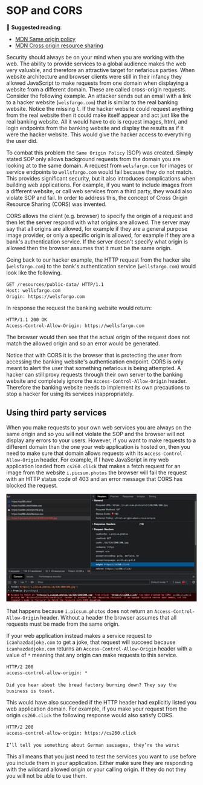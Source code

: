 # SOP and CORS

📖 **Suggested reading**:

- [MDN Same origin policy](https://developer.mozilla.org/en-US/docs/Web/Security/Same-origin_policy)
- [MDN Cross origin resource sharing](https://developer.mozilla.org/en-US/docs/Web/HTTP/CORS)

Security should always be on your mind when you are working with the web. The ability to provide services to a global audience makes the web very valuable, and therefore an attractive target for nefarious parties. When website architecture and browser clients were still in their infancy they allowed JavaScript to make requests from one domain when displaying a website from a different domain. These are called cross-origin requests. Consider the following example. An attacker sends out an email with a link to a hacker website (`welsfargo.com`) that is similar to the real banking website. Notice the missing `l`. If the hacker website could request anything from the real website then it could make itself appear and act just like the real banking website. All it would have to do is request images, html, and login endpoints from the banking website and display the results as if it were the hacker website. This would give the hacker access to everything the user did.

To combat this problem the `Same Origin Policy` (SOP) was created. Simply stated SOP only allows background requests from the domain you are looking at to the same domain. A request from `welsfargo.com` for images or service endpoints to `wellsfargo.com` would fail because they do not match. This provides significant security, but it also introduces complications when building web applications. For example, if you want to include images from a different website, or call web services from a third party, they would also violate SOP and fail. In order to address this, the concept of Cross Origin Resource Sharing (CORS) was invented.

CORS allows the client (e.g. browser) to specify the origin of a request and then let the server respond with what origins are allowed. The server may say that all origins are allowed, for example if they are a general purpose image provider, or only a specific origin is allowed, for example if they are a bank's authentication service. If the server doesn't specify what origin is allowed then the browser assumes that it must be the same origin.

Going back to our hacker example, the HTTP request from the hacker site (`welsfargo.com`) to the bank's authentication service (`wellsfargo.com`) would look like the following.

```http
GET /resources/public-data/ HTTP/1.1
Host: wellsfargo.com
Origin: https://welsfargo.com
```

In response the request the banking website would return:

```http
HTTP/1.1 200 OK
Access-Control-Allow-Origin: https://wellsfargo.com
```

The browser would then see that the actual origin of the request does not match the allowed origin and so an error would be generated.

Notice that with CORS it is the browser that is protecting the user from accessing the banking website's authentication endpoint. CORS is only meant to alert the user that something nefarious is being attempted. A hacker can still proxy requests through their own server to the banking website and completely ignore the `Access-Control-Allow-Origin` header. Therefore the banking website needs to implement its own precautions to stop a hacker for using its services inappropriately.

## Using third party services

When you make requests to your own web services you are always on the same origin and so you will not violate the SOP and the browser will not display any errors to your users. However, if you want to make requests to a different domain than the one your web application is hosted on, then you need to make sure that domain allows requests with its `Access-Control-Allow-Origin` header. For example, if I have JavaScript in my web application loaded from `cs260.click` that makes a fetch request for an image from the website `i.picsum.photos` the browser will fail the request with an HTTP status code of 403 and an error message that CORS has blocked the request.

![CORS](webServicesCors.jpg)

That happens because `i.picsum.photos` does not return an `Access-Control-Allow-Origin` header. Without a header the browser assumes that all requests must be made from the same origin.

If your web application instead makes a service request to `icanhazdadjoke.com` to get a joke, that request will succeed because `icanhazdadjoke.com` returns an `Access-Control-Allow-Origin` header with a value of `*` meaning that any origin can make requests to this service.

```http
HTTP/2 200
access-control-allow-origin: *

Did you hear about the bread factory burning down? They say the business is toast.
```

This would have also succeeded if the HTTP header had explicitly listed you web application domain. For example, if you make your request from the origin `cs260.click` the following response would also satisfy CORS.

```http
HTTP/2 200
access-control-allow-origin: https://cs260.click

I’ll tell you something about German sausages, they’re the wurst
```

This all means that you just need to test the services you want to use before you include them in your application. Either make sure they are responding with the wildcard allowed origin or your calling origin. If they do not they you will not be able to use them.
